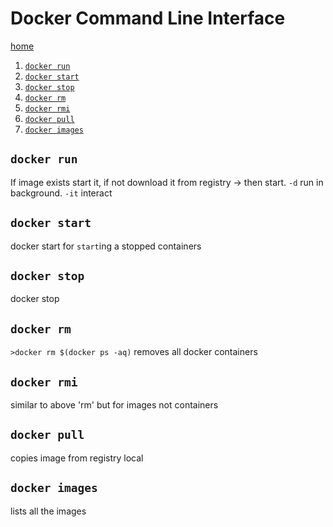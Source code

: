 # Docker Command Line Interface

[home](../README.md)

1. [`docker run`](#docker-run)
1. [`docker start`](#docker-start)
1. [`docker stop`](#docker-stop)
1. [`docker rm`](#docker-rm)
1. [`docker rmi`](#docker-rmi)
1. [`docker pull`](#docker-pull)
1. [`docker images`](#docker-images)

## `docker run`
If image exists start it, if not download it from registry -> then start.
`-d` run in background.
`-it` interact
## `docker start`
docker start for `start`ing a stopped containers

## `docker stop`
docker stop

## `docker rm`

`>docker rm $(docker ps -aq)`
removes all docker containers

## `docker rmi`
similar to above 'rm' but for images not containers

## `docker pull`
copies image from registry local

## `docker images`
lists all the images 